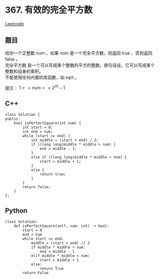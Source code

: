 # 367. 有效的完全平方数
[Leetcode](https://leetcode.cn/problems/valid-perfect-square/)

## 题目
给你一个正整数 num 。如果 num 是一个完全平方数，则返回 true ，否则返回 false 。  
完全平方数 是一个可以写成某个整数的平方的整数。换句话说，它可以写成某个整数和自身的乘积。  
不能使用任何内置的库函数，如  sqrt 。

提示：
$1 <= num <= 2^{31} - 1$


## C++
```
class Solution {
public:
    bool isPerfectSquare(int num) {
        int start = 0;
        int end = num;
        while (start <= end) {
            int middle = (start + end) / 2;
            if ((long long)middle * middle > num) {
                end = middle - 1;
            }
            else if ((long long)middle * middle < num) {
                start = middle + 1;
            }
            else {
                return true;
            }
        }
        return false;
    }
};
```


## Python
```
class Solution:
    def isPerfectSquare(self, num: int) -> bool:
        start = 0
        end = num
        while start <= end:
            middle = (start + end) // 2
            if middle * middle > num:
                end = middle - 1
            elif middle * middle < num:
                start = middle + 1
            else:
                return True
        return False
```